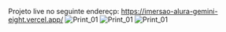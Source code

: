 Projeto live no seguinte endereçp: https://imersao-alura-gemini-eight.vercel.app/
![Print_01](https://github.com/user-attachments/assets/b20f5b0d-7947-4018-967a-0034e106913b)
![Print_01](https://github.com/user-attachments/assets/9dbf6042-e443-4fc6-b8ee-b6ed73e802cd)
![Print_01](https://github.com/user-attachments/assets/0855ce00-6143-4716-ae12-ba241f6e2226)
